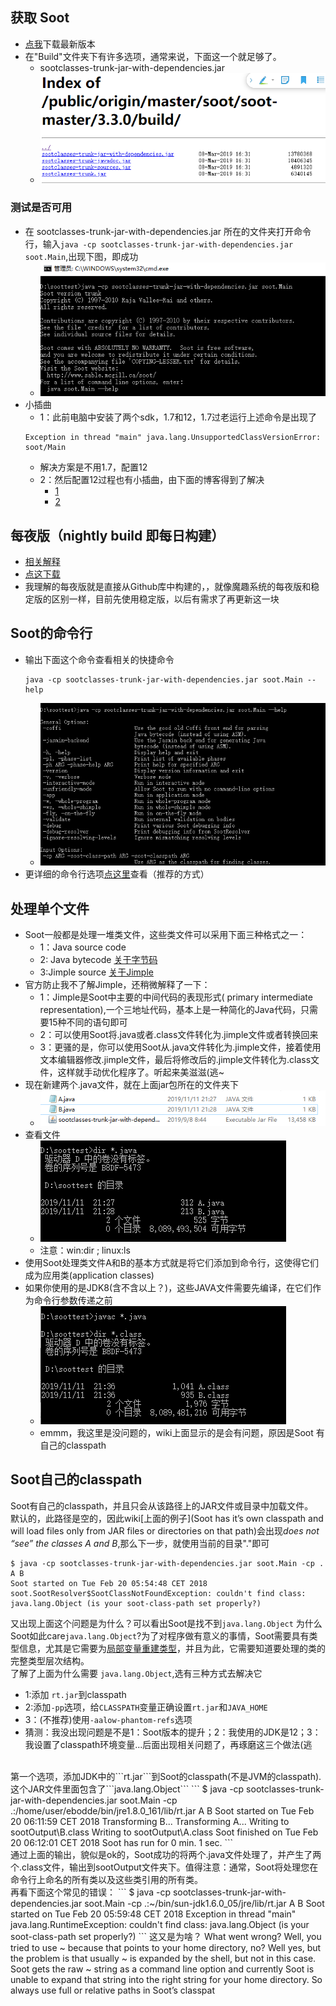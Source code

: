 ## 获取 Soot
- [点我](https://soot-build.cs.uni-paderborn.de/public/origin/master/soot/soot-master/)下载最新版本
- 在"Build"文件夹下有许多选项，通常来说，下面这一个就足够了。
  - sootclasses-trunk-jar-with-dependencies.jar
  - ![](assets/markdown-img-paste-20191111201057379.png)
### 测试是否可用
- 在 sootclasses-trunk-jar-with-dependencies.jar 所在的文件夹打开命令行，输入```java -cp sootclasses-trunk-jar-with-dependencies.jar soot.Main```,出现下图，即成功
  - ![](assets/markdown-img-paste-20191111205931515.png)
- 小插曲
  - 1：此前电脑中安装了两个sdk，1.7和12，1.7过老运行上述命令是出现了
  ```
  Exception in thread "main" java.lang.UnsupportedClassVersionError: soot/Main
  ```
  - 解决方案是不用1.7，配置12
  - 2：然后配置12过程也有小插曲，由下面的博客得到了解决
    - [1](https://blog.csdn.net/Iifuleyou/article/details/89527711)
    - [2](https://blog.csdn.net/u011973609/article/details/51116310/)
## 每夜版（nightly build 即每日构建）
- [相关解释](https://github.com/Sable/soot/wiki/Introduction:-Soot-as-a-command-line-tool#bleeding-edge-version-nightly-build)
- [点这下载](https://sable.github.io/soot/)
- 我理解的每夜版就是直接从Github库中构建的，，就像魔趣系统的每夜版和稳定版的区别一样，目前先使用稳定版，以后有需求了再更新这一块
## Soot的命令行
- 输出下面这个命令查看相关的快捷命令
  ```
  java -cp sootclasses-trunk-jar-with-dependencies.jar soot.Main --help
  ```
  - ![](assets/markdown-img-paste-20191111210940474.png)
- 更详细的命令行选项[点这里](https://github.com/Sable/soot/wiki/Tutorials)查看（推荐的方式）
## 处理单个文件
- Soot一般都是处理一堆类文件，这些类文件可以采用下面三种格式之一：
  - 1：Java source code
  - 2: Java bytecode [关于字节码](https://www.jianshu.com/p/247e2475fc3a)
  - 3:Jimple source  [关于Jimple](https://blog.csdn.net/TheSnowBoy_2/article/details/52832838)
- 官方防止我不了解Jimple，还稍微解释了一下：
  - 1：Jimple是Soot中主要的中间代码的表现形式( primary intermediate representation),一个三地址代码，基本上是一种简化的Java代码，只需要15种不同的语句即可
  - 2：可以使用Soot将.java或者.class文件转化为.jimple文件或者转换回来
  - 3：更骚的是，你可以使用Soot从.java文件转化为.jimple文件，接着使用文本编辑器修改.jimple文件，最后将修改后的.jimple文件转化为.class文件，这样就手动优化程序了。听起来美滋滋(逃~
- 现在新建两个.java文件，就在上面jar包所在的文件夹下
  - ![](assets/markdown-img-paste-20191111213103391.png)
- 查看文件
  - ![](assets/markdown-img-paste-20191111213251224.png)
  - 注意：win:dir ; linux:ls
- 使用Soot处理类文件A和B的基本方式就是将它们添加到命令行，这使得它们成为应用类(application classes)
- 如果你使用的是JDK8(含不含以上？)，这些JAVA文件需要先编译，在它们作为命令行参数传递之前
  - ![](assets/markdown-img-paste-20191111213754357.png)
  - emmm，我这里是没问题的，wiki上面显示的是会有问题，原因是Soot 有自己的classpath

## Soot自己的classpath
Soot有自己的classpath，并且只会从该路径上的JAR文件或目录中加载文件。<br>
默认的，此路径是空的，因此wiki[上面的例子](Soot has it’s own classpath and will load files only from JAR files or directories on that path)会出现*does not “see” the classes A and B*,那么下一步，就使用当前的目录"."即可
```
$ java -cp sootclasses-trunk-jar-with-dependencies.jar soot.Main -cp . A B
Soot started on Tue Feb 20 05:54:48 CET 2018
soot.SootResolver$SootClassNotFoundException: couldn't find class: java.lang.Object (is your soot-class-path set properly?)
```
又出现上面这个问题是为什么？可以看出Soot是找不到```java.lang.Object```
为什么Soot如此care```java.lang.Object```?为了对程序做有意义的事情，Soot需要具有类型信息，尤其是它需要为[局部变量重建类型](http://www.sable.mcgill.ca/publications/papers/#sas2000)，并且为此，它需要知道要处理的类的完整类型层次结构。<br>
了解了上面为什么需要 ```java.lang.Object```,选有三种方式去解决它
  - 1:添加 ```rt.jar```到classpath
  - 2:添加```-pp```选项，给```CLASSPATH```变量正确设置```rt.jar```和```JAVA_HOME```
  - 3：(不推荐)使用```-aalow-phantom-refs```选项
  - 猜测：我没出现问题是不是1：Soot版本的提升；2：我使用的JDK是12；3：我设置了classpath环境变量...后面出现相关问题了，再琢磨这三个做法(逃
<br>
第一个选项，添加JDK中的```rt.jar```到Soot的classpath(不是JVM的classpath).这个JAR文件里面包含了```java.lang.Object```
```
$ java -cp sootclasses-trunk-jar-with-dependencies.jar soot.Main -cp .:/home/user/ebodde/bin/jre1.8.0_161/lib/rt.jar A B
Soot started on Tue Feb 20 06:11:59 CET 2018
Transforming B...
Transforming A...
Writing to sootOutput\B.class
Writing to sootOutput\A.class
Soot finished on Tue Feb 20 06:12:01 CET 2018
Soot has run for 0 min. 1 sec.
```
<br>
通过上面的输出，貌似是ok的，Soot成功的将两个.java文件处理了，并产生了两个.class文件，输出到sootOutput文件夹下。值得注意：通常，Soot将处理您在命令行上命名的所有类以及这些类引用的所有类。
<br>
再看下面这个常见的错误：
```
$ java -cp sootclasses-trunk-jar-with-dependencies.jar soot.Main -cp .:~/bin/sun-jdk1.6.0_05/jre/lib/rt.jar A B
Soot started on Tue Feb 20 05:59:48 CET 2018
Exception in thread "main" java.lang.RuntimeException: couldn't find class: java.lang.Object (is your soot-class-path set properly?)
```
这又是为啥？
What went wrong? Well, you tried to use ~ because that points to your home directory, no? Well yes, but the problem is that usually ~ is expanded by the shell, but not in this case. Soot gets the raw ~ string as a command line option and currently Soot is unable to expand that string into the right string for your home directory. So always use full or relative paths in Soot’s classpat
